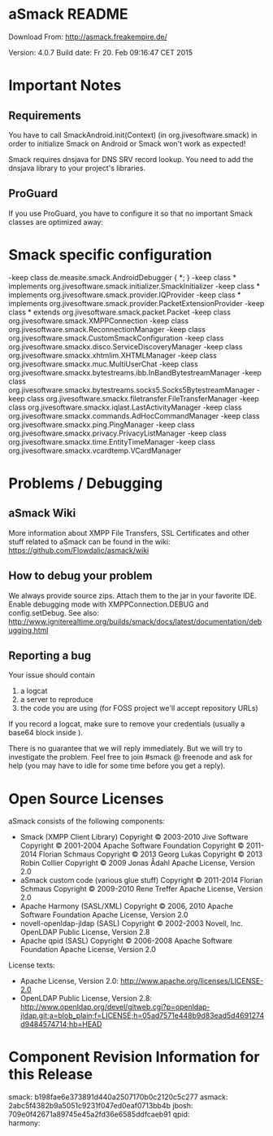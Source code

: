 aSmack README
=============

Download From: http://asmack.freakempire.de/

Version: 4.0.7
Build date: Fr 20. Feb 09:16:47 CET 2015

Important Notes
===============

Requirements
------------

You have to call SmackAndroid.init(Context) (in
org.jivesoftware.smack) in order to initialize Smack on Android or
Smack won't work as expected!

Smack requires dnsjava for DNS SRV record lookup. You need to add the
dnsjava library to your project's libraries.

ProGuard
--------

If you use ProGuard, you have to configure it so that no important
Smack classes are optimized away:

# Smack specific configuration
-keep class de.measite.smack.AndroidDebugger { *; }
-keep class * implements org.jivesoftware.smack.initializer.SmackInitializer
-keep class * implements org.jivesoftware.smack.provider.IQProvider
-keep class * implements org.jivesoftware.smack.provider.PacketExtensionProvider
-keep class * extends org.jivesoftware.smack.packet.Packet
-keep class org.jivesoftware.smack.XMPPConnection
-keep class org.jivesoftware.smack.ReconnectionManager
-keep class org.jivesoftware.smack.CustomSmackConfiguration
-keep class org.jivesoftware.smackx.disco.ServiceDiscoveryManager
-keep class org.jivesoftware.smackx.xhtmlim.XHTMLManager
-keep class org.jivesoftware.smackx.muc.MultiUserChat
-keep class org.jivesoftware.smackx.bytestreams.ibb.InBandBytestreamManager
-keep class org.jivesoftware.smackx.bytestreams.socks5.Socks5BytestreamManager
-keep class org.jivesoftware.smackx.filetransfer.FileTransferManager
-keep class org.jivesoftware.smackx.iqlast.LastActivityManager
-keep class org.jivesoftware.smackx.commands.AdHocCommandManager
-keep class org.jivesoftware.smackx.ping.PingManager
-keep class org.jivesoftware.smackx.privacy.PrivacyListManager
-keep class org.jivesoftware.smackx.time.EntityTimeManager
-keep class org.jivesoftware.smackx.vcardtemp.VCardManager

Problems / Debugging
==============================

aSmack Wiki
-----------

More information about XMPP File Transfers, SSL Certificates and other
stuff related to aSmack can be found in the wiki:
https://github.com/Flowdalic/asmack/wiki

How to debug your problem
-------------------------

We always provide source zips. Attach them to the jar in your favorite
IDE. Enable debugging mode with XMPPConnection.DEBUG and
config.setDebug. See also:
http://www.igniterealtime.org/builds/smack/docs/latest/documentation/debugging.html

Reporting a bug
---------------

Your issue should contain
1. a logcat
2. a server to reproduce
3. the code you are using (for FOSS project we'll accept repository URLs)

If you record a logcat, make sure to remove your credentials
(usually a base64 block inside <auth></auth>).

There is no guarantee that we will reply immediately. But we will try
to investigate the problem. Feel free to join #smack @ freenode and
ask for help (you may have to idle for some time before you get a
reply).

Open Source Licenses
====================

aSmack consists of the following components:

 * Smack (XMPP Client Library)
   Copyright © 2003-2010 Jive Software
   Copyright © 2001-2004 Apache Software Foundation
   Copyright © 2011-2014 Florian Schmaus
   Copyright © 2013 Georg Lukas
   Copyright © 2013 Robin Collier
   Copyright © 2009 Jonas Ådahl
   Apache License, Version 2.0
 * aSmack custom code (various glue stuff)
   Copyright © 2011-2014 Florian Schmaus
   Copyright © 2009-2010 Rene Treffer
   Apache License, Version 2.0
 * Apache Harmony (SASL/XML)
   Copyright © 2006, 2010 Apache Software Foundation
   Apache License, Version 2.0
 * novell-openldap-jldap (SASL)
   Copyright © 2002-2003 Novell, Inc.
   OpenLDAP Public License, Version 2.8
 * Apache qpid (SASL)
   Copyright © 2006-2008 Apache Software Foundation
   Apache License, Version 2.0

License texts:
 * Apache License, Version 2.0: http://www.apache.org/licenses/LICENSE-2.0
 * OpenLDAP Public License, Version 2.8: http://www.openldap.org/devel/gitweb.cgi?p=openldap-jldap.git;a=blob_plain;f=LICENSE;h=05ad7571e448b9d83ead5d4691274d9484574714;hb=HEAD

Component Revision Information for this Release
===============================================

smack:		b198fae6e373891d440a2507170b0c2120c5c277
asmack:		2abc5f4382b9a5051c9231f047ed0eaf0713bb4b
jbosh:		709e0f42671a89745e45a2fd36e6585ddfcaeb91
qpid:		
harmony:	


